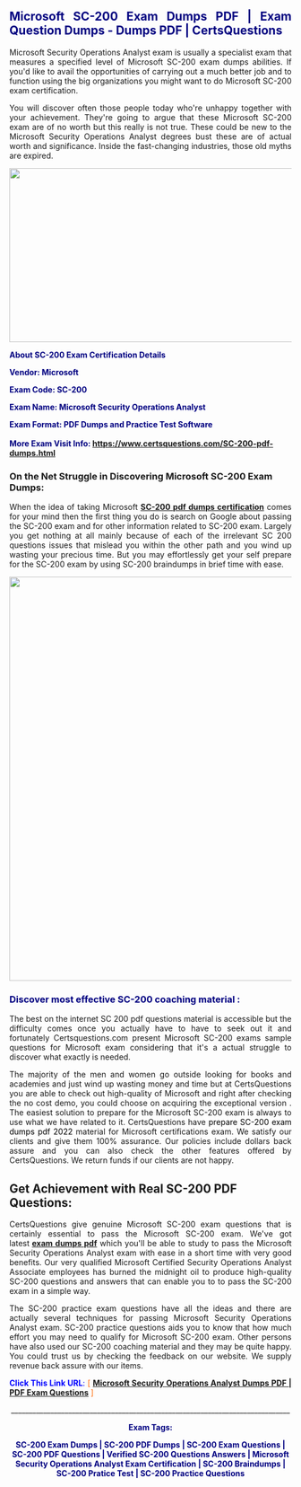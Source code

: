 <h2 style="text-align: justify;"><span style="color: #000080;">Microsoft SC-200 Exam Dumps PDF | Exam Question Dumps - Dumps PDF | CertsQuestions</span></h2>
<p style="text-align: justify;">Microsoft Security Operations Analyst exam is usually a specialist exam that measures a specified level of Microsoft  SC-200 exam dumps abilities. If you'd like to avail the opportunities of carrying out a much better job and to function using the big organizations you might want to do Microsoft SC-200 exam certification.</p>
<p style="text-align: justify;">You will discover often those people today who're unhappy together with your achievement. They're going to argue that these Microsoft  SC-200 exam are of no worth but this really is not true. These could be new to the Microsoft Security Operations Analyst degrees bust these are of actual worth and significance. Inside the fast-changing industries, those old myths are expired.</p>
<p><img style="display: block; margin-left: auto; margin-right: auto;" src="https://i.imgur.com/eaP4ae9.png" width="840" height="310" /></p>
<p><span style="color: #000080;"><strong>About SC-200 Exam Certification Details</strong></span></p>
<p><span style="color: #000080;"><strong>Vendor: Microsoft<br /></strong></span></p>
<p><span style="color: #000080;"><strong>Exam Code: SC-200</strong></span></p>
<p><span style="color: #000080;"><strong>Exam Name: Microsoft Security Operations Analyst</strong></span></p>
<p><span style="color: #000080;"><strong>Exam Format: PDF Dumps and Practice Test Software<br /><br />More Exam Visit Info: <span style="color: #ff6600;"><a href="https://www.certsquestions.com/SC-200-pdf-dumps.html">https://www.certsquestions.com/SC-200-pdf-dumps.html</a></span></strong></span></p>
<h3>On the Net Struggle in Discovering Microsoft SC-200 Exam Dumps:</h3>
<p style="text-align: justify;">When the idea of taking Microsoft <a href="https://www.certsquestions.com/SC-200-pdf-dumps.html"><strong> SC-200 pdf dumps certification</strong></a> comes for your mind then the first thing you do is search on Google about passing the SC-200 exam and for other information related to SC-200 exam. Largely you get nothing at all mainly because of each of the irrelevant SC 200 questions issues that mislead you within the other path and you wind up wasting your precious time. But you may effortlessly get your self prepare for the SC-200 exam by using SC-200 braindumps in brief time with ease.</p>
<p><a href="https://www.certsquestions.com/SC-200-pdf-dumps.html"><img style="display: block; margin-left: auto; margin-right: auto;" src="https://i.imgur.com/pxhoKQ2.png" width="720" /></a></p>
<h3><span style="color: #000080;">Discover most effective  SC-200 coaching material :</span></h3>
<p style="text-align: justify;">The best on the internet SC 200 pdf questions material is accessible but the difficulty comes once you actually have to have to seek out it and fortunately Certsquestions.com present Microsoft SC-200 exams sample questions for Microsoft  exam considering that it's a actual struggle to discover what exactly is needed.</p>
<p style="text-align: justify;">The majority of the men and women go outside looking for books and academies and just wind up wasting money and time but at CertsQuestions you are able to check out high-quality of Microsoft  and right after checking the no cost demo, you could choose on acquiring the exceptional version . The easiest solution to prepare for the Microsoft SC-200 exam is always to use what we have related to it. CertsQuestions have <span style="color: #000000;">prepare SC-200 exam dumps pdf 2022</span> material for Microsoft certifications exam. We satisfy our clients and give them 100% assurance. Our policies include dollars back assure and you can also check the other features offered by CertsQuestions. We return funds if our clients are not happy.</p>
<h2>Get Achievement with Real SC-200 PDF Questions:</h2>
<p style="text-align: justify;">CertsQuestions give genuine Microsoft SC-200 exam questions that is certainly essential to pass the Microsoft  SC-200 exam. We've got latest<strong>&nbsp;<a href="https://www.certsquestions.com/">exam dumps pdf</a></strong>&nbsp;which you'll be able to study to pass the Microsoft Security Operations Analyst exam with ease in a short time with very good benefits. Our very qualified Microsoft Certified Security Operations Analyst Associate employees has burned the midnight oil to produce high-quality SC-200 questions and answers that can enable you to to pass the SC-200 exam in a simple way.</p>
<p style="text-align: justify;">The SC-200 practice exam questions have all the ideas and there are actually several techniques for passing Microsoft Security Operations Analyst exam. SC-200 practice questions aids you to know that how much effort you may need to qualify for Microsoft  SC-200 exam. Other persons have also used our SC-200 coaching material and they may be quite happy. You could trust us by checking the feedback on our website. We supply revenue back assure with our items.</p>
<p style="text-align: justify;"><span style="color: #0000ff;"><strong>Click This Link URL</strong>:</span> <span style="color: #ff6600;">[ <strong><a href="https://www.certsquestions.com/microsoft-certified-security-operations-analyst-associate-certification.html">Microsoft Security Operations Analyst Dumps PDF | PDF Exam Questions</a></strong> ]</span></p>
<p style="text-align: center;">______________________________________________________________________________</p>
<p style="text-align: center;"><span style="color: #000080;"><strong>Exam Tags:</strong></span></p>
<p style="text-align: center;"><span style="color: #000080;"><strong>SC-200 Exam Dumps | SC-200 PDF Dumps | SC-200 Exam Questions | SC-200 PDF Questions | Verified SC-200 Questions Answers | Microsoft Security Operations Analyst Exam Certification | SC-200 Braindumps | SC-200 Pratice Test | SC-200 Practice Questions</strong></span></p>
